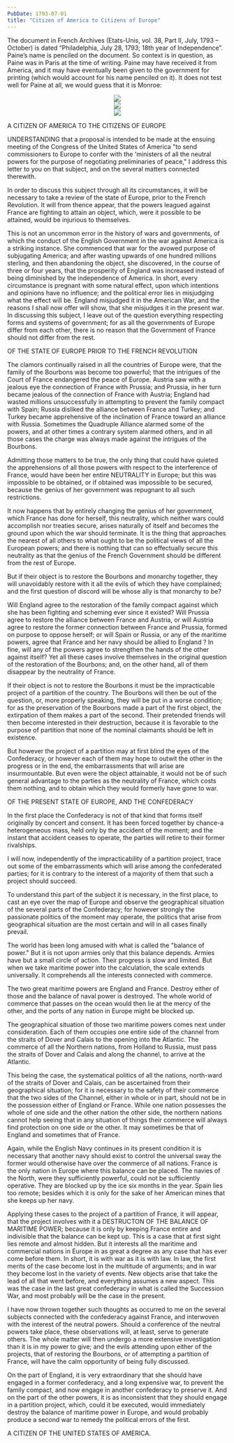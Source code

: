 ```yaml
---
PubDate: 1793-07-01
title: "Citizen of America to Citizens of Europe"
---
```


   The document in French Archives (Etats-Unis, vol. 38, Part II, July, 1793 – October) is dated “Philadelphia, July 28, 1793;
   18th year of Independence”. Paine’s name is penciled on the document. So context is in question, as Paine was in Paris at
   the time of writing. Paine may have received it from America, and it may have eventually been given to the government
   for printing (which would account for his name penciled on it). It does not test well for Paine at all, we would guess
   that it is Monroe:

<center><img src="/images/citizen-of-america-to-citizens-of-europe-h.png"></center>
<center><img src="/images/citizen-of-america-to-citizens-of-europe-i.png"></center>
<center><img src="/images/citizen-of-america-to-citizens-of-europe-o.png"></center>

   A CITIZEN OF AMERICA TO THE CITIZENS OF EUROPE

   UNDERSTANDING that a proposal is intended to be made at the ensuing
   meeting of the Congress of the United States of America "to send
   commissioners to Europe to confer with the 'ministers of all the neutral
   powers for the purpose of negotiating preliminaries of peace," I address
   this letter to you on that subject, and on the several matters connected
   therewith.

   In order to discuss this subject through all its circumstances, it will
   be necessary to take a review of the state of Europe, prior to the French
   Revolution. It will from thence appear, that the powers leagued against
   France are fighting to attain an object, which, were it possible to be
   attained, would be injurious to themselves.

   This is not an uncommon error in the history of wars and governments, of
   which the conduct of the English Government in the war against America is
   a striking instance. She commenced that war for the avowed purpose of
   subjugating America; and after wasting upwards of one hundred millions
   sterling, and then abandoning the object, she discovered, in the course of
   three or four years, that the prosperity of England was increased instead
   of being diminished by the independence of America. In short, every
   circumstance is pregnant with some natural effect, upon which intentions
   and opinions have no influence; and the political error lies in misjudging
   what the effect will be. England misjudged it in the American War, and the
   reasons I shall now offer will show, that she misjudges it in the present
   war. In discussing this subject, I leave out of the question everything
   respecting forms and systems of government; for as all the governments of
   Europe differ from each other, there is no reason that the Government of
   France should not differ from the rest.

   OF THE STATE OF EUROPE PRIOR TO THE FRENCH REVOLUTION

   The clamors continually raised in all the countries of Europe were, that
   the family of the Bourbons was become too powerful; that the intrigues of
   the Court of France endangered the peace of Europe. Austria saw with a
   jealous eye the connection of France with Prussia; and Prussia, in her
   turn became jealous of the connection of France with Austria; England had
   wasted millions unsuccessfully in attempting to prevent the family compact
   with Spain; Russia disliked the alliance between France and Turkey; and
   Turkey became apprehensive of the inclination of France toward an alliance
   with Russia. Sometimes the Quadruple Alliance alarmed some of the powers,
   and at other times a contrary system alarmed others, and in all those
   cases the charge was always made against the intrigues of the Bourbons.

   Admitting those matters to be true, the only thing that could have quieted
   the apprehensions of all those powers with respect to the interference of
   France, would have been her entire NEUTRALITY in Europe; but this was
   impossible to be obtained, or if obtained was impossible to be secured,
   because the genius of her government was repugnant to all such
   restrictions.

   It now happens that by entirely changing the genius of her government,
   which France has done for herself, this neutrality, which neither wars
   could accomplish nor treaties secure, arises naturally of itself and
   becomes the ground upon which the war should terminate. It is the thing
   that approaches the nearest of all others to what ought to be the
   political views of all the European powers; and there is nothing that can
   so effectually secure this neutrality as that the genius of the French
   Government should be different from the rest of Europe.

   But if their object is to restore the Bourbons and monarchy together, they
   will unavoidably restore with it all the evils of which they have
   complained; and the first question of discord will be whose ally is that
   monarchy to be?

   Will England agree to the restoration of the family compact against which
   she has been fighting and scheming ever since it existed? Will Prussia
   agree to restore the alliance between France and Austria, or will Austria
   agree to restore the former connection between France and Prussia, formed
   on purpose to oppose herself; or will Spain or Russia, or any of the
   maritime powers, agree that France and her navy should be allied to
   England ? In fine, will any of the powers agree to strengthen the hands of
   the other against itself? Yet all these cases involve themselves in the
   original question of the restoration of the Bourbons; and, on the other
   hand, all of them disappear by the neutrality of France.

   If their object is not to restore the Bourbons it must be the
   impracticable project of a partition of the country. The Bourbons will
   then be out of the question, or, more properly speaking, they will be put
   in a worse condition; for as the preservation of the Bourbons made a part
   of the first object, the extirpation of them makes a part of the second.
   Their pretended friends will then become interested in their destruction,
   because it is favorable to the purpose of partition that none of the
   nominal claimants should be left in existence.

   But however the project of a partition may at first blind the eyes of the
   Confederacy, or however each of them may hope to outwit the other in the
   progress or in the end, the embarrassments that will arise are
   insurmountable. But even were the object attainable, it would not be of
   such general advantage to the parties as the neutrality of France, which
   costs them nothing, and to obtain which they would formerly have gone to
   war.

   OF THE PRESENT STATE OF EUROPE, AND THE CONFEDERACY

   In the first place the Confederacy is not of that kind that forms itself
   originally by concert and consent. It has been forced together by chance-a
   heterogeneous mass, held only by the accident of the moment; and the
   instant that accident ceases to operate, the parties will retire to their
   former rivalships.

   I will now, independently of the impracticability of a partition project,
   trace out some of the embarrassments which will arise among the
   confederated parties; for it is contrary to the interest of a majority of
   them that such a project should succeed.

   To understand this part of the subject it is necessary, in the first
   place, to cast an eye over the map of Europe and observe the geographical
   situation of the several parts of the Confederacy; for however strongly
   the passionate politics of the moment may operate, the politics that arise
   from geographical situation are the most certain and will in all cases
   finally prevail.

   The world has been long amused with what is called the "balance of
   power." But it is not upon armies only that this balance depends. Armies
   have but a small circle of action. Their progress is slow and limited. But
   when we take maritime power into the calculation, the scale extends
   universally. It comprehends all the interests connected with commerce.

   The two great maritime powers are England and France. Destroy either of
   those and the balance of naval power is destroyed. The whole world of
   commerce that passes on the ocean would then lie at the mercy of the
   other, and the ports of any nation in Europe might be blocked up.

   The geographical situation of those two maritime powers comes next under
   consideration. Each of them occupies one entire side of the channel from
   the straits of Dover and Calais to the opening into the Atlantic. The
   commerce of all the Northern nations, from Holland to Russia, must pass
   the straits of Dover and Calais and along the channel, to arrive at the
   Atlantic.

   This being the case, the systematical politics of all the nations,
   north-ward of the straits of Dover and Calais, can be ascertained from
   their geographical situation; for it is necessary to the safety of their
   commerce that the two sides of the Channel, either in whole or in part,
   should not be in the possession either of England or France. While one
   nation possesses the whole of one side and the other nation the other
   side, the northern nations cannot help seeing that in any situation of
   things their commerce will always find protection on one side or the
   other. It may sometimes be that of England and sometimes that of France.

   Again, while the English Navy continues in its present condition it is
   necessary that another navy should exist to control the universal sway the
   former would otherwise have over the commerce of all nations. France is
   the only nation in Europe where this balance can be placed. The navies of
   the North, were they sufficiently powerful, could not be sufficiently
   operative. They are blocked up by the ice six months in the year. Spain
   lies too remote; besides which it is only for the sake of her American
   mines that she keeps up her navy.

   Applying these cases to the project of a partition of France, it will
   appear, that the project involves with it a DESTRUCTON OF THE BALANCE OF
   MARITIME POWER; because it is only by keeping France entire and
   indivisible that the balance can be kept up. This is a case that at first
   sight lies remote and almost hidden. But it interests all the maritime and
   commercial nations in Europe in as great a degree as any case that has
   ever come before them. In short, it is with war as it is with law. In law,
   the first merits of the case become lost in the multitude of arguments;
   and in war they become lost in the variety of events. New objects arise
   that take the lead of all that went before, and everything assumes a new
   aspect. This was the case in the last great confederacy in what is called
   the Succession War, and most probably will be the case in the present.

   I have now thrown together such thoughts as occurred to me on the several
   subjects connected with the confederacy against France, and interwoven
   with the interest of the neutral powers. Should a conference of the
   neutral powers take place, these observations will, at least, serve to
   generate others. The whole matter will then undergo a more extensive
   investigation than it is in my power to give; and the evils attending upon
   either of the projects, that of restoring the Bourbons, or of attempting a
   partition of France, will have the calm opportunity of being fully
   discussed.

   On the part of England, it is very extraordinary that she should have
   engaged in a former confederacy, and a long expensive war, to prevent the
   family compact, and now engage in another confederacy to preserve it. And
   on the part of the other powers, it is as inconsistent that they should
   engage in a partition project, which, could it be executed, would
   immediately destroy the balance of maritime power in Europe, and would
   probably produce a second war to remedy the political errors of the first.

   A CITIZEN OF THE UNITED STATES OF AMERICA.
